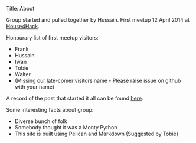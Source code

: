Title: About

Group started and pulled together by Hussain. First meetup 12 April 2014 at
[House4Hack](http://www.house4hack.co.za).

Honourary list of first meetup visitors:

+	Frank
+	Hussain
+	Iwan
+	Tobie
+	Walter
+	(Missing our late-comer visitors name - Please raise issue on github with your name)

A record of the post that started it all can be found
[here](https://groups.google.com/forum/#!topic/gpugsa/qZEy-ptVxac).

Some interesting facts about group:

* Diverse bunch of folk
* Somebody thought it was a Monty Python
* This site is built using Pelican and Markdown (Suggested by Tobie)